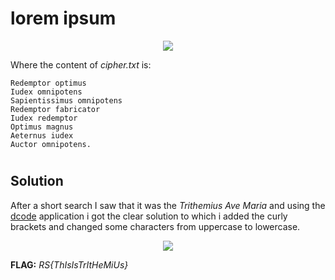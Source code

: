 # lorem ipsum

<p align="center">
  <img src=https://i.postimg.cc/d1GqqZPr/lorem-ipsum.jpg" />
</p>

Where the content of *cipher.txt* is:

```Incompraehensibilis Conseruator.
Redemptor optimus
Iudex omnipotens
Sapientissimus omnipotens
Redemptor fabricator
Iudex redemptor
Optimus magnus
Aeternus iudex
Auctor omnipotens.
```

#
## Solution
After a short search I saw that it was the *Trithemius Ave Maria* and using the [dcode](https://www.dcode.fr/enigma-machine-cipher) application i got the clear solution to which i added the curly brackets and changed some characters from uppercase to lowercase.
<p align="center">
  <img src=https://i.postimg.cc/4xLttdLr/Immagine.jpg" />
</p>

**FLAG:** *RS{ThIsIsTrItHeMiUs}*
